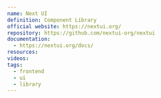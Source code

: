 ```yaml
---
name: Next UI
definition: Component Library
official website: https://nextui.org/
repository: https://github.com/nextui-org/nextui
documentation:
  - https://nextui.org/docs/
resources: 
videos: 
tags:
  - frontend
  - ui
  - library
---
```

